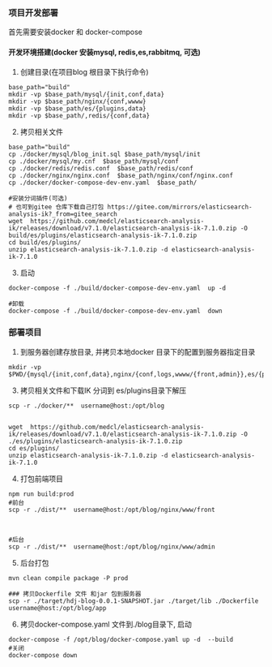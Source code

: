 
### 项目开发部署

首先需要安装docker 和 docker-compose

#### 开发环境搭建(docker 安装mysql, redis,es,rabbitmq, 可选)
1. 创建目录(在项目blog 根目录下执行命令)
```shell script
base_path="build"
mkdir -vp $base_path/mysql/{init,conf,data}
mkdir -vp $base_path/nginx/{conf,wwww}
mkdir -vp $base_path/es/{plugins,data}
mkdir -vp $base_path/,redis/{conf,data}
```
2. 拷贝相关文件
```shell script
base_path="build"
cp ./docker/mysql/blog_init.sql $base_path/mysql/init
cp ./docker/mysql/my.cnf  $base_path/mysql/conf
cp ./docker/redis/redis.conf  $base_path/redis/conf
cp ./docker/nginx/nginx.conf  $base_path/nginx/conf/nginx.conf
cp ./docker/docker-compose-dev-env.yaml  $base_path/

#安装分词插件(可选)
# 也可到gitee 仓库下载自己打包 https://gitee.com/mirrors/elasticsearch-analysis-ik?_from=gitee_search
wget  https://github.com/medcl/elasticsearch-analysis-ik/releases/download/v7.1.0/elasticsearch-analysis-ik-7.1.0.zip -O build/es/plugins/elasticsearch-analysis-ik-7.1.0.zip
cd build/es/plugins/
unzip elasticsearch-analysis-ik-7.1.0.zip -d elasticsearch-analysis-ik-7.1.0
```

3. 启动
```shell script
docker-compose -f ./build/docker-compose-dev-env.yaml  up -d

#卸载
docker-compose -f ./build/docker-compose-dev-env.yaml  down
```

### 部署项目
1. 到服务器创建存放目录, 并拷贝本地docker 目录下的配置到服务器指定目录
```shell script
mkdir -vp $PWD/{mysql/{init,conf,data},nginx/{conf,logs,wwww/{front,admin}},es/{plugins,data},redis/{conf,data},app}
```

3. 拷贝相关文件和下载IK 分词到 es/plugins目录下解压
```shell script
scp -r ./docker/**  username@host:/opt/blog


wget  https://github.com/medcl/elasticsearch-analysis-ik/releases/download/v7.1.0/elasticsearch-analysis-ik-7.1.0.zip -O ./es/plugins/elasticsearch-analysis-ik-7.1.0.zip
cd es/plugins/
unzip elasticsearch-analysis-ik-7.1.0.zip -d elasticsearch-analysis-ik-7.1.0

```

4. 打包前端项目
```shell script
npm run build:prod 
#前台
scp -r ./dist/**  username@host:/opt/blog/nginx/www/front



#后台
scp -r ./dist/**  username@host:/opt/blog/nginx/www/admin

```

5. 后台打包
```shell script
mvn clean compile package -P prod

### 拷贝Dockerfile 文件 和jar 包到服务器
scp -r ./target/hdj-blog-0.0.1-SNAPSHOT.jar ./target/lib ./Dockerfile  username@host:/opt/blog/app

```

6. 拷贝docker-compose.yaml 文件到./blog目录下, 启动
```shell script
docker-compose -f /opt/blog/docker-compose.yaml up -d  --build
#关闭
docker-compose down
```